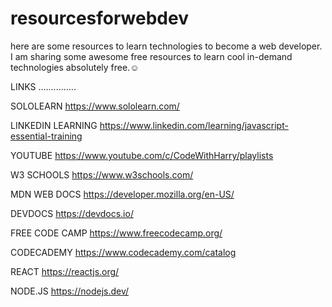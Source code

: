 # resourcesforwebdev
here are some resources to learn technologies to become a web developer.
I am sharing some awesome free resources to learn cool in-demand technologies absolutely free.☺


LINKS ...............


SOLOLEARN 
https://www.sololearn.com/


LINKEDIN LEARNING
https://www.linkedin.com/learning/javascript-essential-training


YOUTUBE
https://www.youtube.com/c/CodeWithHarry/playlists


W3 SCHOOLS
https://www.w3schools.com/


MDN WEB DOCS
https://developer.mozilla.org/en-US/


DEVDOCS
https://devdocs.io/


FREE CODE CAMP
https://www.freecodecamp.org/


CODECADEMY
https://www.codecademy.com/catalog


REACT
https://reactjs.org/


NODE.JS
https://nodejs.dev/
